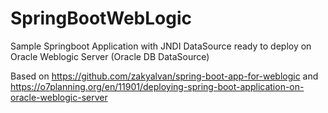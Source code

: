 # SpringBootWebLogic
Sample Springboot Application with JNDI DataSource ready to deploy on Oracle Weblogic Server (Oracle DB DataSource)

Based on https://github.com/zakyalvan/spring-boot-app-for-weblogic and 
         https://o7planning.org/en/11901/deploying-spring-boot-application-on-oracle-weblogic-server

